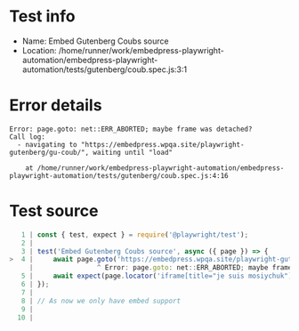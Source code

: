 # Test info

- Name: Embed Gutenberg Coubs source
- Location: /home/runner/work/embedpress-playwright-automation/embedpress-playwright-automation/tests/gutenberg/coub.spec.js:3:1

# Error details

```
Error: page.goto: net::ERR_ABORTED; maybe frame was detached?
Call log:
  - navigating to "https://embedpress.wpqa.site/playwright-gutenberg/gu-coub/", waiting until "load"

    at /home/runner/work/embedpress-playwright-automation/embedpress-playwright-automation/tests/gutenberg/coub.spec.js:4:16
```

# Test source

```ts
   1 | const { test, expect } = require('@playwright/test');
   2 |
   3 | test('Embed Gutenberg Coubs source', async ({ page }) => {
>  4 |     await page.goto('https://embedpress.wpqa.site/playwright-gutenberg/gu-coub/');
     |                ^ Error: page.goto: net::ERR_ABORTED; maybe frame was detached?
   5 |     await expect(page.locator('iframe[title="je suis mosiychuk"]').contentFrame().locator('.viewer__controls__container > .viewer__hand')).toBeVisible();
   6 | });
   7 |
   8 | // As now we only have embed support
   9 |
  10 |
```